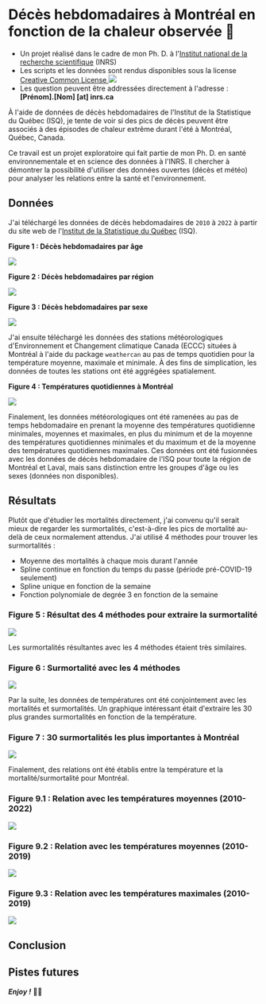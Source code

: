 Décès hebdomadaires à Montréal en fonction de la chaleur observée 🌇
================================================================================

+ Un projet réalisé dans le cadre de mon Ph. D. à l'[Institut national de la recherche scientifique](http://inrs.ca) (INRS)
+ Les scripts et les données sont rendus disponibles sous la license [Creative Common License ![](https://i.creativecommons.org/l/by-nc-nd/4.0/80x15.png)](http://creativecommons.org/licenses/by-nc-nd/4.0/)
+ Les question peuvent être addressées directement à l'adresse : __[Prénom].[Nom] [at] inrs.ca__

À l'aide de données de décès hebdomadaires de l'Institut de la Statistique du Québec (ISQ), je tente de voir si des pics de décès peuvent être associés à des épisodes de chaleur extrême durant l'été à Montréal, Québec, Canada.

Ce travail est un projet exploratoire qui fait partie de mon Ph. D. en santé environnementale et en science des données à l'INRS. Il chercher à démontrer la possibilité d'utiliser des données ouvertes (décès et météo) pour analyser les relations entre la santé et l'environnement.

Données
--------------------------------------------------------------------------------

J'ai téléchargé les données de décès hebdomadaires de `2010` à `2022` à partir du site web de l'[Institut de la Statistique du Québec](https://statistique.quebec.ca/fr/document/nombre-hebdomadaire-de-deces-au-quebec) (ISQ). 

__Figure 1 : Décès hebdomadaires par âge__

![](plots/fig_1_deces_par_age.jpg)

__Figure 2 : Décès hebdomadaires par région__

![](plots/fig_2_deces_par_region.jpg)

__Figure 3 : Décès hebdomadaires par sexe__

![](plots/fig_3_deces_par_sexe.jpg)

J'ai ensuite téléchargé les données des stations météorologiques d'Environnement et Changement climatique Canada (ECCC) situées à Montréal à l'aide du package `weathercan` au pas de temps quotidien pour la température moyenne, maximale et minimale. À des fins de simplication, les données de toutes les stations ont été aggrégées spatialement.

__Figure 4 : Températures quotidiennes à Montréal__

![](plots/fig_4_montreal_temp.jpg)

Finalement, les données météorologiques ont été ramenées au pas de temps hebdomadaire en prenant la moyenne des températures quotidienne minimales, moyennes et maximales, en plus du minimum et de la moyenne des températures quotidiennes minimales et du maximum et de la moyenne des températures quotidiennes maximales. Ces données ont été fusionnées avec les données de décès hebdomadaire de l'ISQ pour toute la région de Montréal et Laval, mais sans distinction entre les groupes d'âge ou les sexes (données non disponibles).

Résultats
--------------------------------------------------------------------------------

Plutôt que d'étudier les mortalités directement, j'ai convenu qu'il serait mieux de regarder les surmortalités, c'est-à-dire les pics de mortalité au-delà de ceux normalement attendus. J'ai utilisé 4 méthodes pour trouver les surmortalités :

+ Moyenne des mortalités à chaque mois durant l'année
+ Spline continue en fonction du temps du passe (période pré-COVID-19 seulement)
+ Spline unique en fonction de la semaine
+ Fonction polynomiale de degrée 3 en fonction de la semaine

### Figure 5 : Résultat des 4 méthodes pour extraire la surmortalité

![](plots/fig_5_deces_mtl_trends.jpg)

Les surmortalités résultantes avec les 4 méthodes étaient très similaires.

### Figure 6 : Surmortalité avec les 4 méthodes

![](plots/fig_6_surmortalite.jpg)

Par la suite, les données de températures ont été conjointement avec les mortalités et surmortalités. Un graphique intéressant était d'extraire les 30 plus grandes surmortalités en fonction de la température.

### Figure 7 : 30 surmortalités les plus importantes à Montréal

![](plots/fig_8_surmortalites_montreal.jpg)

Finalement, des relations ont été établis entre la température et la mortalité/surmortalité pour Montréal.

### Figure 9.1 : Relation avec les températures moyennes (2010-2022)

![](plots/fig_9_1_relations_tmoymoy.jpg)

### Figure 9.2 : Relation avec les températures moyennes (2010-2019)

![](plots/fig_9_2_relations_tmoymoy_precovid.jpg)

### Figure 9.3 : Relation avec les températures maximales (2010-2019)

![](plots/fig_9_3_relations_tmaxmoy_precovid.jpg)


Conclusion
--------------------------------------------------------------------------------



Pistes futures
--------------------------------------------------------------------------------




___Enjoy !___ ✌🏻
